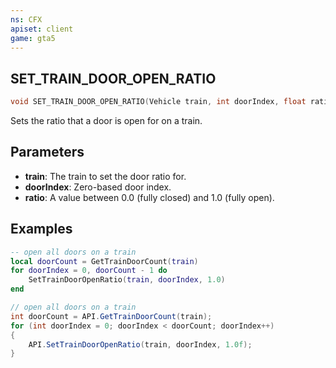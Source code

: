 ```yaml
---
ns: CFX
apiset: client
game: gta5
---
```

## SET_TRAIN_DOOR_OPEN_RATIO

```c
void SET_TRAIN_DOOR_OPEN_RATIO(Vehicle train, int doorIndex, float ratio);
```

Sets the ratio that a door is open for on a train.

## Parameters
* **train**: The train to set the door ratio for.
* **doorIndex**: Zero-based door index.
* **ratio**: A value between 0.0 (fully closed) and 1.0 (fully open).

## Examples

```lua
-- open all doors on a train
local doorCount = GetTrainDoorCount(train)
for doorIndex = 0, doorCount - 1 do
    SetTrainDoorOpenRatio(train, doorIndex, 1.0)
end
```

```cs
// open all doors on a train
int doorCount = API.GetTrainDoorCount(train);
for (int doorIndex = 0; doorIndex < doorCount; doorIndex++)
{
    API.SetTrainDoorOpenRatio(train, doorIndex, 1.0f);
}
```